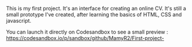 This is my first project. It's an interface for creating an online CV. It's still a small prototype I've created, after learning the basics of HTML, CSS and javascript. 

You can launch it directly on Codesandbox to see a small preview : https://codesandbox.io/p/sandbox/github/MamyR2/First-project-
